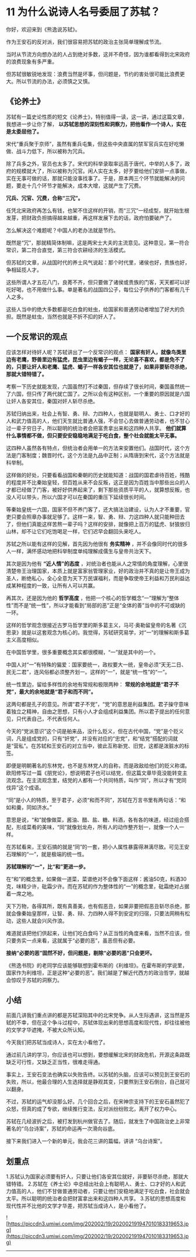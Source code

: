 # 11 为什么说诗人名号委屈了苏轼？

你好，欢迎来到《熊逸说苏轼》。

作为王安石的反对派，我们很容易把苏轼的政治主张简单理解成节流。

当时从节流方向想办法的人占到绝对多数，这并不奇怪，因为谁都看得到北宋政府的浪费现象有多严重。

但苏轼很敏锐地发现：浪费当然是坏事，但问题是，节约的害处很可能比浪费更大。所以节流的办法，必须慎之又慎。

## 《论养士》

苏轼有一篇史论性质的短文《论养士》，特别值得一读，这一讲，通过这篇文章，我想进一步让你了解， **以苏轼思想的深刻性和洞察力，把他看作一个诗人，实在是太委屈他了。**

宋代“重兵聚于京师”，虽然有重兵屯集，但这些中央直属的禁军官兵实在好吃懒做、战斗力低下，所以被称为冗兵。

除了兵多之外，官员也太多了。宋代的科举录取率远高于唐代，中举的人多了，政府的规模就大了，所以被称为冗官。闲人实在太多，好歹要给他们安排一点事做，实在无事可做的话，那就只能没事找事了。于是，原本两三个环节就能解决的问题，要走十几个环节才能解决，成本大增，这就产生了冗费。

 **冗兵、冗官、冗费，合称“三冗”。**

任凭北宋政府再怎么有钱，也架不住这样的开销，而“三冗”一经成型，就开始生根发芽，把财政负担搞得越来越重，再这样发展下去的话，政府怕要破产了。

怎么解决这个难题呢？中国人的老办法就是节约。

既然是“冗”，那就精简体制嘛，这是两宋士大夫的主流意见。这种意见，第一符合常识，第二符合直觉，第三符合农耕经济的生活模式。

但苏轼的文章，从战国时代的养士风气说起：那个时代里，诸侯也好，贵族也好，争相延揽人才。

这些所谓人才五花八门，良莠不齐，但只要做了诸侯或贵族的门客，天天都可以好吃好喝，也不用做什么事。单是著名的战国四公子，每位公子供养的门客都有几千人之多。

这些人当中的绝大多数都是吃白食的蛀虫，给国家和普通劳动者增加了好大的负担。既然是蛀虫，当然也就是不折不扣的奸人了。

## 一个反常识的观点

应该怎样对待奸人呢？苏轼讲出了一个反常识的观点： **国家有奸人，就像鸟类里边有老鹰，野兽里边有猛虎，昆虫里边有蝎子一样，无论喜不喜欢，都是免不了的，只要让奸人和老鹰、猛虎、蝎子一样各安其位也就是了，如果非要斩尽杀绝，那就大错特错了。**

考察一下历史就能发现，六国虽然打不过秦国，但存续了很长时间，秦国虽然统一了六国，但只传了两代就亡国了。之所以会有这种区别，一个重要的原因就是六国让奸人各安其位，秦国对奸人斩尽杀绝。

苏轼归纳出来，社会上有智、勇、辩、力四种人，也就是聪明人、勇士、口才好的人和武力值高的人，他们天生就比普通人强，不会甘心去做普通劳动者，也不甘心过一辈子穷日子，所以聪明的统治者会把富贵拿出来和这四种人共享。 **他们就算什么事情都不做，但只要安安稳稳地满足于吃白食，整个社会就能太平无事。**

这四种人虽然各有特点，但统治者会用单一的方法来安置他们。战国时代，这个方法是门客制度；魏晋时代，这个方法是九品中正制；从隋唐到宋代，这个方法就是科举制。

这样做的好处，只要看看战国和秦朝的历史就能知道：战国的国君虐待百姓，残酷的程度并不比秦始皇轻，但百姓从来不会反叛，这正是因为百姓当中那些出众的人才都已经做了门客，被好好供养起来了，剩下那些资质平平的人，就算想反叛，也没人可以带头，所以六国才可以在秦国的重压下延续很长时间。

等秦始皇统一六国，国家不但不养门客了，还大搞法治建设，认为人才不重要，官吏只要会照章办事就足够了。这样一来，智、勇、辩、力这四种人就只能种田去了，但他们真能这样苦熬一辈子吗？这样的安排，就像把上百万的猛虎、豺狼放归山林，却不让它们吃饱喝足一样，它们迟早会翻回头来吃人。

苏轼之所以能有这样的见解，首先因为他很有 **务实精神** ，并不会像同时代的很多人一样，满怀感动地把科举制度单纯理解成儒生与皇帝共治天下。

其次是因为他有 **“近人情”的态度** ，对统治者也能从人之常情的角度理解，心里很清楚帝王治理国家，本质上就是富家翁管理家业，好的政治并不真的是让帝王成为圣人，断绝私心，全心全意为天下万民谋福利，而是争取使帝王利益和万民利益达成某种程度的一致，让所有人可以共赢。

再其次，还是因为他的 **哲学高度** ，他把一个核心的哲学概念“一”理解为“整体性”而不是“统一性”，所以才能看到“局部的恶”正是“全体的善”当中的不可或缺的一环。

这样的哲学观念很接近古罗马哲学里的斯多葛主义，马可·奥勒留皇帝的名著《沉思录》就是以这套观念为核心的。我觉得，苏轼研究易学，对“一”的理解和斯多葛主义高度相似。

在中国哲学里，很多重要概念其实都很模糊，“一”就是其中的一个。

中国人对“一”有特殊的偏爱：国家要统一，政权要大一统，皇帝必须“天无二日、民无二君”，连风俗都必须整齐划一。这样的“一”，就是“统一性”的“一”。

统一性里边，留给多样性的余地有常规和极限两种： **常规的余地就是“君子不党”，最大的余地就是“君子和而不同”。**

这两句都是孔子的意见。所谓“君子不党”，“党”的意思是利益集团。君子操守意味着独立之精神，自由之思想，只有小人才会组成利益集团。所以君子提出的任何意见，只代表自己，不代表任何人。

今天的“党派意识”这个词是舶来品，没什么贬义，但在古代中国，“党”是个贬义词，凡是组成党的，只有“奸党”，并没有对应的“忠党”，和“结党”搭配的词就是“营私”。在苏轼和王安石的对立当中，彼此互称新党、旧党，这都是泼脏水的标签。

即便是明朝著名的东林党，也不是东林党人的自称，而是政敌给他们的贬义称谓。欧阳修写过一篇《朋党论》，想说明君子也可以结党，但这篇文章毕竟没能转变主流观念。在主流观念里，结党的人都有一个共同特质，叫作“同”，所以才有“党同伐异”这个成语。

“同”是小人的特质，至于君子，必须“和而不同”，苏轼在万言书里有两句话：“和如和羹，同如济水。”

意思是说，“和”就像做菜，酱油、醋、盐、糖、料酒，各有各的味道，经过组合搭配，形成菜肴的美味，“同”就像划龙舟，所有人的动作整齐划一，就像一个人一样。

在苏轼看来，王安石搞的就是“同”的一套，把小人属性暴露得淋漓尽致。可见王安石理解的“一”，就是极端的统一性。

 **苏轼理解的“一”，比“和”更进一步。**

在“和”的概念里，如果做一道菜，菜谱绝对不会像下面这样：酱油50克，料酒30克，味精少许，砒霜少许。而在苏轼的作为整体性的“一”的概念里，砒霜绝对占据着一席之地。

天下万物，各得其所，既有真善美，也有假恶丑，如果非要把假恶丑斩尽杀绝，那就会像秦始皇那样，让智、勇、辩、力四种人得不到安定的归宿，只要法网稍有松动，这些人就会兴风作浪。

难道就该把他们供起来，让他们吃白食吗？从正当性的角度来看，当然不应该，但只要务实一点来看，这就属于“必要的恶”，虽恶但有必要。

 **接纳“必要的恶”固然不好，但问题是，剔除“必要的恶”只会更坏。**

《熊逸书院》的老同学应该能够联想到霍布斯的《利维坦》。在霍布斯的学说里，国家作为利维坦，正是这种“必要的恶”。我们越是了解近代西方的政治哲学，就越会惊叹于苏轼的洞察力。

## 小结

前面几讲我们重点讲的都是苏轼深陷其中的北宋党争。从人生际遇讲，这当然是苏轼的不幸，但在这个争斗过程中，苏轼体现出来的思想高度和现代性，却往往被他的文学才华遮掩，不被大众所认知。

今天我们把苏轼当成诗人，实在太小看他了。

通过前几讲的学习，你应该也可以想到，要想缓解北宋的财政危机，开源这条路既缺乏可行性，又缺乏正当性，很难走得通。

事实上，王安石变法也确实以失败告终。以苏轼的头脑，应该可以预见到王安石的失败，所以，他最合理的人生选择就是静观其变，只要熬到王安石倒台，自己就可以翻身。

不过，苏轼的运气却没那么好。几个回合之后，在宋神宗支持下的王安石虽然犯了众怒，但真的成了专欲，继续推行变法，反对派纷纷败北，离开了权力中心。

苏轼在几经波折之后，被打发到杭州做官去了。随后，就发生了中国政治史上非常著名的“乌台诗案”，苏轼的命运再一次滑向谷底。

接下来我们进入一个新的单元，我会花三讲的篇幅，讲讲 “乌台诗案”。

## 划重点

1.苏轼认为国家必须要有奸人，只要让他们各安其位就好，非要斩尽杀绝，那就大错特错。
2.苏轼在《养士论》中总结出社会上有聪明人、勇士、口才好的人和武力值高的人，他们不甘做普通劳动者，只要让他们安稳地满足于吃白食，社会就会太平。所以聪明的统治者会把财富拿出来和这四种人共享。
3.苏轼的思想高度和现代性并不比他的文学才华差，把苏轼当成诗人，是小看他了。

![https://piccdn3.umiwi.com/img/202002/19/202002191947010183319653.jpg](https://piccdn3.umiwi.com/img/202002/19/202002191947010183319653.jpg)

---
